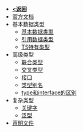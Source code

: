<!-- docs/_sidebar.md --> 
* [<b><返回</b>](/src/js/index.md)
* [官方文档](https://www.tslang.cn/)
* 基本数据类型
  * [基本数据类型](/src/ts/ts0_1.md)
  * [引用数据类型](/src/ts/ts0_2.md)
  * [TS特有类型](/src/ts/ts0_3.md)
* 高级类型
  * [联合类型](/src/ts/ts1_1.md)
  * [交叉类型](/src/ts/ts1_2.md)
  * [接口](/src/ts/ts1_3.md)
  * [类型别名](/src/ts/ts1_4.md)
  * [type和interface的区别](/src/ts/ts1_5.md)
* 复杂类型
  * [关键字](/src/ts/ts2_1.md)
  * [泛型](/src/ts/ts2_2.md)
* [声明文件](/src/ts/ts3_1.md)

